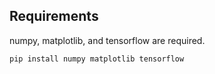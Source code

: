 ## Requirements
numpy, matplotlib, and tensorflow are required.
```
pip install numpy matplotlib tensorflow
```
